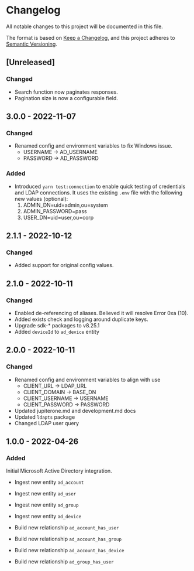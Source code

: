 # Changelog

All notable changes to this project will be documented in this file.

The format is based on [Keep a Changelog](https://keepachangelog.com/en/1.0.0/),
and this project adheres to
[Semantic Versioning](https://semver.org/spec/v2.0.0.html).

## [Unreleased]

### Changed

- Search function now paginates responses.
- Pagination size is now a configurable field.

## 3.0.0 - 2022-11-07

### Changed

- Renamed config and environment variables to fix Windows issue.
  - USERNAME -> AD_USERNAME
  - PASSWORD -> AD_PASSWORD

### Added

- Introduced `yarn test:connection` to enable quick testing of credentials and
  LDAP connections. It uses the existing `.env` file with the following new
  values (optional):
  1. ADMIN_DN=uid=admin,ou=system
  2. ADMIN_PASSWORD=pass
  3. USER_DN=uid=user,ou=corp

## 2.1.1 - 2022-10-12

### Changed

- Added support for original config values.

## 2.1.0 - 2022-10-11

### Changed

- Enabled de-referencing of aliases. Believed it will resolve Error 0xa (10).
- Added exists check and logging around duplicate keys.
- Upgrade sdk-\* packages to v8.25.1
- Added `deviceId` to `ad_device` entity

## 2.0.0 - 2022-10-11

### Changed

- Renamed config and environment variables to align with use
  - CLIENT_URL -> LDAP_URL
  - CLIENT_DOMAIN -> BASE_DN
  - CLIENT_USERNAME -> USERNAME
  - CLIENT_PASSWORD -> PASSWORD
- Updated jupiterone.md and development.md docs
- Updated `ldapts` package
- Changed LDAP user query

## 1.0.0 - 2022-04-26

### Added

Initial Microsoft Active Directory integration.

- Ingest new entity `ad_account`
- Ingest new entity `ad_user`
- Ingest new entity `ad_group`
- Ingest new entity `ad_device`

- Build new relationship `ad_account_has_user`
- Build new relationship `ad_account_has_group`
- Build new relationship `ad_account_has_device`
- Build new relationship `ad_group_has_user`
